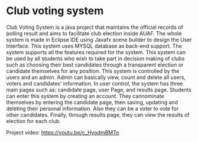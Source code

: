 # Club voting system

Club Voting System is a java project that maintains the official records of polling result and aims to facilitate club election inside AUAF. The whole system is made in Eclipse IDE using Javafx scene builder to design the User Interface. This system uses MYSQL database as back-end support. The system supports all the features required for the system. This system can be used by all students who wish to take part in decision making of clubs such as choosing their best candidates through a transparent election or candidate themselves for any position.
This system is controlled by the users and an admin. Admin can basically view, count and delete all users, voters and candidates’ information. In user control, the system has three main pages such as: candidate page, user Page, and results page. Students can enter this system by creating an account. They cannominate themselves by entering the candidate page, then saving, updating and deleting their personal information. Also they can be a voter to vote for other candidates. Finally, through results page, they can view the results of election for each club.

Project video: https://youtu.be/c_HyodmBMTo

